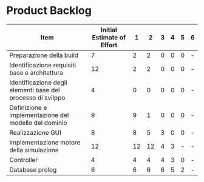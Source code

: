 # Product Backlog

| Item | Initial Estimate of Effort | 1 | 2 | 3 | 4 | 5 | 6 |
| - | - | - | - | - | - | - | - |
| Preparazione della build | 7 | 2 | 2 | 0 | 0 | 0 | - |
| Identificazione requisiti base e architettura | 12 | 2 | 2 | 0 | 0 | 0 | - |
| Identificazione degli elementi base del processo di svilppo | 4 | 0 | 0 | 0 | 0 | 0 | - |
| Definizione e implementazione del modello del dominio | 9 | 9 | 1 | 0 | 0 | 0 | - |
| Realizzazione GUI | 8 | 8 | 5 | 3 | 0 | 0 | - |
| Implementazione motore della simulazione | 12 | 12 | 12 | 4 | 3 | - | - |
| Controller | 4 | 4 | 4 | 4 | 3 | 0 | - |
| Database prolog | 6 | 6 | 6 | 6 | 5 | 2 | - |
